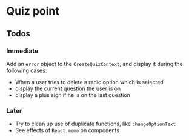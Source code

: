# Quiz point 

## Todos 

### Immediate 

Add an `error` object to the `CreateQuizContext`, and display it during the following cases:
* When a user tries to delete a radio option which is selected
* display the current question the user is on 
* display a plus sign if he is on the last question
### Later 

* Try to clean up use of duplicate functions, like `changeOptionText`
* See effects of `React.memo` on components 

